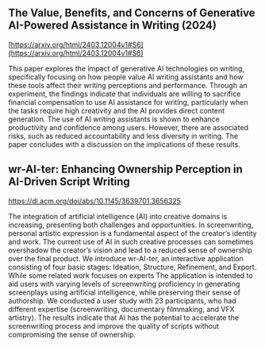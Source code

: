 ## The Value, Benefits, and Concerns of Generative AI-Powered Assistance in Writing (2024)
[https://arxiv.org/html/2403.12004v1#S6](https://arxiv.org/html/2403.12004v1#S6)

This paper explores the impact of generative AI technologies on writing, specifically focusing on how people value AI writing assistants and how these tools affect their writing perceptions and performance. Through an experiment, the findings indicate that individuals are willing to sacrifice financial compensation to use AI assistance for writing, particularly when the tasks require high creativity and the AI provides direct content generation. The use of AI writing assistants is shown to enhance productivity and confidence among users. However, there are associated risks, such as reduced accountability and less diversity in writing. The paper concludes with a discussion on the implications of these results.

## wr-AI-ter: Enhancing Ownership Perception in AI-Driven Script Writing
https://dl.acm.org/doi/abs/10.1145/3639701.3656325

The integration of artificial intelligence (AI) into creative domains is increasing, presenting both challenges and opportunities. In screenwriting, personal artistic expression is a fundamental aspect of the creator’s identity and work. The current use of AI in such creative processes can sometimes overshadow the creator’s vision and lead to a reduced sense of ownership over the final product. We introduce wr-AI-ter, an interactive application consisting of four basic stages: Ideation, Structure, Refinement, and Export. While some related work focuses on experts The application is intended to aid users with varying levels of screenwriting proficiency in generating screenplays using artificial intelligence, while preserving their sense of authorship. We conducted a user study with 23 participants, who had different expertise (screenwriting, documentary filmmaking, and VFX artistry). The results indicate that AI has the potential to accelerate the screenwriting process and improve the quality of scripts without compromising the sense of ownership.

